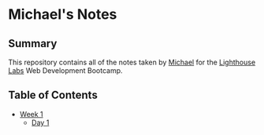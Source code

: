 # Michael's Notes
## Summary

This repository contains all of the notes taken by [Michael](https://github.com/michaelruhl) for the [Lighthouse Labs](https://www.lighthouselabs.ca/) Web Development Bootcamp.

## Table of Contents
* [Week 1](/Week_1)
  * [Day 1](/Week_1/Day_1/)